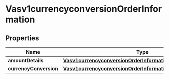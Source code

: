 
# Vasv1currencyconversionOrderInformation

## Properties
Name | Type | Description | Notes
------------ | ------------- | ------------- | -------------
**amountDetails** | [**Vasv1currencyconversionOrderInformationAmountDetails**](Vasv1currencyconversionOrderInformationAmountDetails.md) |  |  [optional]
**currencyConversion** | [**Vasv1currencyconversionOrderInformationCurrencyConversion**](Vasv1currencyconversionOrderInformationCurrencyConversion.md) |  |  [optional]



